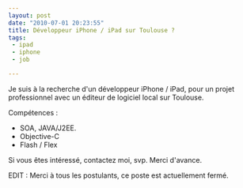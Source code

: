 ```yaml
---
layout: post
date: "2010-07-01 20:23:55"
title: Développeur iPhone / iPad sur Toulouse ? 
tags:
 - ipad
 - iphone
 - job

---
```


Je suis à la recherche d'un développeur iPhone / iPad, pour un projet professionnel avec un éditeur de logiciel local sur Toulouse.

Compétences :
	
  * SOA, JAVA/J2EE.
  * Objective-C
  * Flash / Flex

Si vous êtes intéressé, contactez moi, svp.
Merci d'avance.

EDIT : Merci à tous les postulants, ce poste est actuellement fermé.
